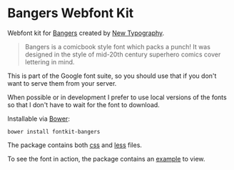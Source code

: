 # Bangers Webfont Kit

Webfont kit for [Bangers](https://www.google.com/fonts/specimen/Bangers) created by [New Typography](http://code.newtypography.co.uk/).

> Bangers is a comicbook style font which packs a punch! It was designed in the style of mid-20th century superhero comics cover lettering in mind.

This is part of the Google font suite, so you should use that if you don't want to serve them from your server. 

When possible or in development I prefer to use local versions of the fonts so  that I don't have to wait for the font to download.


Installable via [Bower](http://bower.io):

    bower install fontkit-bangers
    
The package contains both [css]('styles/font.css') and [less]('src/less/bangers.less') files.

To see the font in action, the package contains an [example](docs/examples/primary.html) to view. 